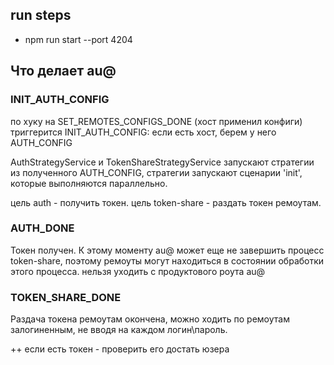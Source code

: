 ## run steps

- npm run start --port 4204

## Что делает au@

### INIT_AUTH_CONFIG
по хуку на SET_REMOTES_CONFIGS_DONE (хост применил конфиги)
триггерится INIT_AUTH_CONFIG:
если есть хост, берем у него AUTH_CONFIG

AuthStrategyService и TokenShareStrategyService
запускают стратегии из полученного AUTH_CONFIG,
стратегии запускают сценарии 'init',
которые выполняются параллельно.

цель auth - получить токен.
цель token-share - раздать токен ремоутам.

### AUTH_DONE
Токен получен.
К этому моменту au@ может еще не завершить процесс token-share,
поэтому ремоуты могут находиться в состоянии обработки этого процесса.
нельзя уходить с продуктового роута au@

### TOKEN_SHARE_DONE
Раздача токена ремоутам окончена, 
можно ходить по ремоутам залогиненным, 
не вводя на каждом логин\пароль.

++
если есть токен - проверить его
достать юзера


